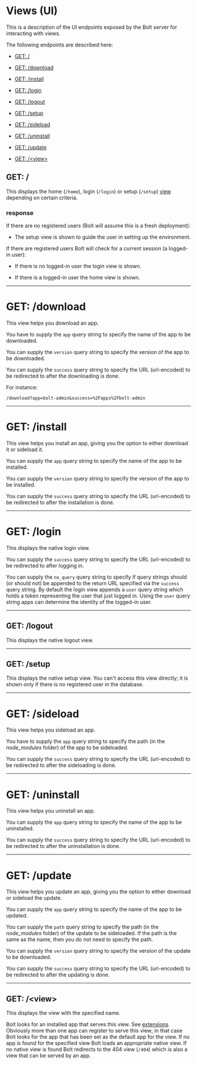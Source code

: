 # Views \(UI\)

This is a description of the UI endpoints exposed by the Bolt server for interacting with views.

The following endpoints are described here:

* [GET: /](#get-)

* [GET: /download](#get-download)

* [GET: /install](#get-install)

* [GET: /login](#get-login)

* [GET: /logout](#get-logout)

* [GET: /setup](#get-setup)

* [GET: /sideload](#get-sideload)

* [GET: /uninstall](#get-uninstall)

* [GET: /update](#get-update)

* [GET: /&lt;view&gt;](#get-view)

## GET: /

This displays the home \(`/home`\), login \(`/login`\) or setup \(`/setup`\) [view](/views.md) depending on certain criteria.

### response

If there are no registered users \(Bolt will assume this is a fresh deployment\):

* The setup view is shown to guide the user in setting up the environment.

If there are registered users Bolt will check for a current session \(a logged-in user\):

* If there is no logged-in user the login view is shown.

* If there is a logged-in user the home view is shown.

---

# GET: /download

This view helps you download an app.

You have to supply the `app` query string to specify the name of the app to be downloaded.

You can supply the `version` query string to specify the version of the app to be downloaded.

You can supply the `success` query string to specify the URL \(url-encoded\) to be redirected to after the downloading is done.

For instance:

```
/download?app=bolt-admin&success=%2Fapps%2Fbolt-admin
```

---

# GET: /install

This view helps you install an app, giving you the option to either download it or sideload it.

You can supply the `app` query string to specify the name of the app to be installed.

You can supply the `version` query string to specify the version of the app to be installed.

You can supply the `success` query string to specify the URL \(url-encoded\) to be redirected to after the installation is done.

---

# GET: /login

This displays the native login view.

You can supply the `success` query string to specify the URL \(url-encoded\) to be redirected to after logging in.

You can supply the `no_query` query string to specify if query strings should \(or should not\) be appended to the return URL specified via the `success` query string. By default the login view appends a `user` query string which holds a token representing the user that just logged in. Using the `user` query string apps can determine the identity of the logged-in user.

---

## GET: /logout

This displays the native logout view.

---

## GET: /setup

This displays the native setup view. You can't access this view directly; it is shown only if there is no registered user in the database.

---

# GET: /sideload

This view helps you sideload an app.

You have to supply the `app` query string to specify the path \(in the _node\_modules_ folder\) of the app to be sideloaded.

You can supply the `success` query string to specify the URL \(url-encoded\) to be redirected to after the sideloading is done.

---

# GET: /uninstall

This view helps you uninstall an app.

You can supply the `app` query string to specify the name of the app to be uninstalled.

You can supply the `success` query string to specify the URL \(url-encoded\) to be redirected to after the uninstallation is done.

---

# GET: /update

This view helps you update an app, giving you the option to either download or sideload the update.

You can supply the `app` query string to specify the name of the app to be updated.

You can supply the `path` query string to specify the path \(in the _node\_modules_ folder\) of the update to be sideloaded. If the path is the same as the name, then you do not need to specify the path.

You can supply the `version` query string to specify the version of the update to be downloaded.

You can supply the `success` query string to specify the URL \(url-encoded\) to be redirected to after the updating is done.

---

## GET: /&lt;view&gt;

This displays the view with the specified name.

Bolt looks for an installed app that serves this view. See [extensions](/extensions.md). Obviously more than one app can register to serve this view; in that case Bolt looks for the app that has been set as the default app for the view. If no app is found for the specified view Bolt loads an appropriate native view. If no native view is found Bolt redirects to the 404 view \(`/404`\) which is also a view that can be served by an app.

